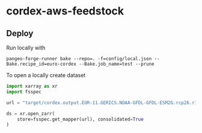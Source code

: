 # cordex-aws-feedstock

## Deploy

Run locally with

```
pangeo-forge-runner bake --repo=. -f=config/local.json --Bake.recipe_id=euro-cordex --Bake.job_name=test --prune
```

To open a locally create dataset

```python
import xarray as xr
import fsspec

url = "target/cordex.output.EUR-11.GERICS.NOAA-GFDL-GFDL-ESM2G.rcp26.r1i1p1.REMO2015.v1.mon.pr.v20180710.zarr"

ds = xr.open_zarr(
    store=fsspec.get_mapper(url), consolidated=True
)
```
